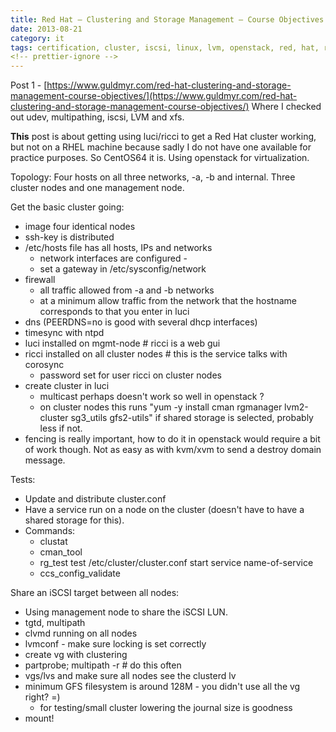 ```yaml
---
title: Red Hat – Clustering and Storage Management – Course Objectives - part 2
date: 2013-08-21
category: it
tags: certification, cluster, iscsi, linux, lvm, openstack, red, hat, rhce, storage
<!-- prettier-ignore -->
---
```


Post 1
- [https://www.guldmyr.com/red-hat-clustering-and-storage-management-course-objectives/](https://www.guldmyr.com/red-hat-clustering-and-storage-management-course-objectives/)
Where I checked out udev, multipathing, iscsi, LVM and xfs.

**This** post is about getting using luci/ricci to get a Red Hat cluster
working, but not on a RHEL machine because sadly I do not have one available for
practice purposes. So CentOS64 it is. Using openstack for virtualization.

Topology: Four hosts on all three networks, -a, -b and internal. Three cluster
nodes and one management node.

Get the basic cluster going:

- image four identical nodes
- ssh-key is distributed
- /etc/hosts file has all hosts, IPs and networks
  - network interfaces are configured -
  - set a gateway in /etc/sysconfig/network
- firewall
  - all traffic allowed from -a and -b networks
  - at a minimum allow traffic from the network that the hostname corresponds to
    that you enter in luci
- dns (PEERDNS=no is good with several dhcp interfaces)
- timesync with ntpd
- luci installed on mgmt-node # ricci is a web gui
- ricci installed on all cluster nodes # this is the service talks with corosync
  - password set for user ricci on cluster nodes
- create cluster in luci
  - multicast perhaps doesn't work so well in openstack ?
  - on cluster nodes this runs "yum -y install cman rgmanager lvm2-cluster
    sg3_utils gfs2-utils" if shared storage is selected, probably less if not.
- fencing is really important, how to do it in openstack would require a bit of
  work though. Not as easy as with kvm/xvm to send a destroy domain message.

Tests:

- Update and distribute cluster.conf
- Have a service run on a node on the cluster (doesn't have to have a shared
  storage for this).
- Commands:
  - clustat
  - cman_tool
  - rg_test test /etc/cluster/cluster.conf start service name-of-service
  - ccs_config_validate

Share an iSCSI target between all nodes:

- Using management node to share the iSCSI LUN.
- tgtd, multipath
- clvmd running on all nodes
- lvmconf - make sure locking is set correctly
- create vg with clustering
- partprobe; multipath -r # do this often
- vgs/lvs and make sure all nodes see the clusterd lv
- minimum GFS filesystem is around 128M - you didn't use all the vg right? =)
  - for testing/small cluster lowering the journal size is goodness
- mount!
